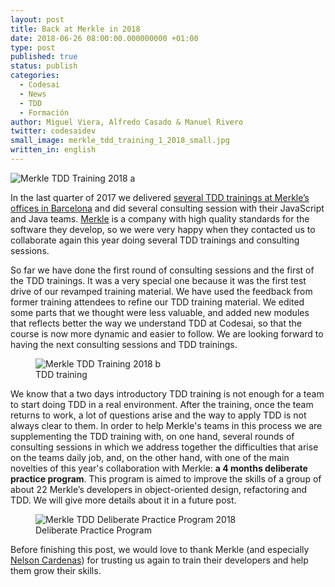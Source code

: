 ```yaml
---
layout: post
title: Back at Merkle in 2018
date: 2018-06-26 08:00:00.000000000 +01:00
type: post
published: true
status: publish
categories:
  - Codesai
  - News
  - TDD
  - Formación
author: Miguel Viera, Alfredo Casado & Manuel Rivero
twitter: codesaidev
small_image: merkle_tdd_training_1_2018_small.jpg
written_in: english
---
```


<img src="/assets/merkle_tdd_training_1_2018_a.jpg" alt="Merkle TDD Training 2018 a" />

In the last quarter of 2017 we delivered [several TDD trainings at Merkle’s offices in Barcelona](/2017/12/we-were-at-merkle-comet) and did several consulting session with their JavaScript and Java teams. [Merkle](https://www.merkleinc.com/emea/) is a company with high quality standards for the software they develop, so we were very happy when they contacted us to collaborate again this year doing several TDD trainings and consulting sessions.

So far we have done the first round of consulting sessions and the first of the TDD trainings. It was a very special one because it was the first test drive of our revamped training material. We have used the feedback from former training attendees to refine our TDD training material. We edited some parts that we thought were less valuable, and added new modules that reflects better the way we understand TDD at Codesai, so that the course is now more dynamic and easier to follow. We are looking forward to having the next consulting sessions and TDD trainings.
<figure>
  <img src="/assets/merkle_tdd_training_1_2018_c.jpg" alt="Merkle TDD Training 2018 b" />
  <figcaption>TDD training</figcaption>
</figure>

We know that a two days introductory TDD training is not enough for a team to start doing TDD in a real environment. After the training, once the team returns to work, a lot of questions arise and the way to apply TDD is not always clear to them. In order to help Merkle's teams in this process we are supplementing the TDD training with, on one hand, several rounds of consulting sessions in which we address together the difficulties that arise on the teams daily job, and, on the other hand, with one of the main novelties of this year's collaboration with Merkle: **a 4 months deliberate practice program**. This program is aimed to improve the skills of a group of about 22 Merkle’s developers in object-oriented design, refactoring and TDD. We will give more details about it in a future post.

<figure>
  <img src="/assets/merkle_tdd_practice_program_2018_b.jpg" alt="Merkle TDD Deliberate Practice Program 2018" />
  <figcaption>Deliberate Practice Program</figcaption>
</figure>

Before finishing this post, we would love to thank Merkle (and especially [Nelson Cardenas](https://www.linkedin.com/in/nelsoncardenas/)) for trusting us again to train their developers and help them grow their skills.
